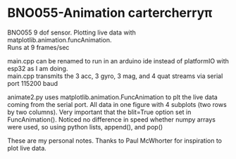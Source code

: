 # BNO055-Animation     cartercherry&pi;
BNO055 9 dof sensor. 
Plotting live data with matplotlib.animation.funcAnimation.  
Runs at 9 frames/sec

main.cpp can be renamed to run in an arduino ide instead of platformIO with esp32 as I am doing.  
main.cpp transmits the 3 acc, 3 gyro, 3 mag, and 4 quat streams via serial port 115200 baud

animate2.py uses matplotlib.animation.FuncAnimation to plt the live data coming from
the serial port.  All data in one figure with 4 subplots (two rows by two columns).  Very
important that the blit=True option set in FuncAnimation().
Noticed no difference in speed whether numpy arrays were used, so  using python
lists, append(), and pop()

These are my personal notes.  Thanks to Paul McWhorter for inspiration to plot live data.  

